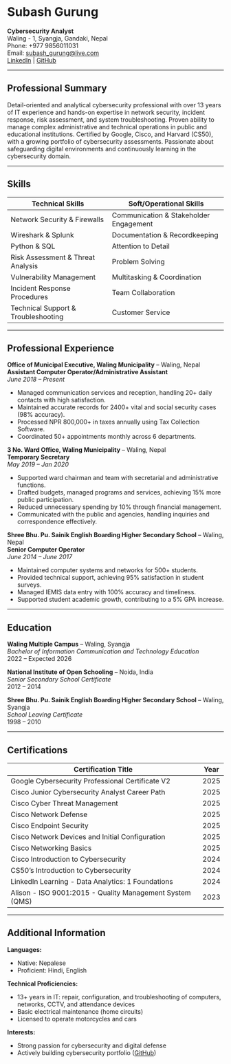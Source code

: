 # Subash Gurung  
**Cybersecurity Analyst**  
Waling - 1, Syangja, Gandaki, Nepal  
Phone: +977 9856011031  
Email: subash_gurung@live.com  
[LinkedIn](https://www.linkedin.com/in/subash1031/) | [GitHub](https://github.com/SG-1031)

---

## Professional Summary

Detail-oriented and analytical cybersecurity professional with over 13 years of IT experience and hands-on expertise in network security, incident response, risk assessment, and system troubleshooting. Proven ability to manage complex administrative and technical operations in public and educational institutions. Certified by Google, Cisco, and Harvard (CS50), with a growing portfolio of cybersecurity assessments. Passionate about safeguarding digital environments and continuously learning in the cybersecurity domain.

---

## Skills

| Technical Skills                    | Soft/Operational Skills                |
|-------------------------------------|----------------------------------------|
| Network Security & Firewalls        | Communication & Stakeholder Engagement |
| Wireshark & Splunk                  | Documentation & Recordkeeping          |
| Python & SQL                        | Attention to Detail                    |
| Risk Assessment & Threat Analysis   | Problem Solving                        |
| Vulnerability Management            | Multitasking & Coordination            |
| Incident Response Procedures        | Team Collaboration                     |
| Technical Support & Troubleshooting | Customer Service                       |

---

## Professional Experience

**Office of Municipal Executive, Waling Municipality** – Waling, Nepal  
**Assistant Computer Operator/Administrative Assistant**  
*June 2018 – Present*  
- Managed communication services and reception, handling 20+ daily contacts with high satisfaction.  
- Maintained accurate records for 2400+ vital and social security cases (98% accuracy).  
- Processed NPR 800,000+ in taxes annually using Tax Collection Software.  
- Coordinated 50+ appointments monthly across 6 departments.

**3 No. Ward Office, Waling Municipality** – Waling, Nepal  
**Temporary Secretary**  
*May 2019 – Jan 2020*  
- Supported ward chairman and team with secretarial and administrative functions.  
- Drafted budgets, managed programs and services, achieving 15% more public participation.  
- Reduced unnecessary spending by 10% through financial management.  
- Communicated with the public and agencies, handling inquiries and correspondence effectively.

**Shree Bhu. Pu. Sainik English Boarding Higher Secondary School** – Waling, Nepal  
**Senior Computer Operator**  
*June 2014 – June 2017*  
- Maintained computer systems and networks for 500+ students.  
- Provided technical support, achieving 95% satisfaction in student surveys.  
- Managed IEMIS data entry with 100% accuracy and timeliness.  
- Supported student academic growth, contributing to a 5% GPA increase.

---

## Education

**Waling Multiple Campus** – Waling, Syangja  
*Bachelor of Information Communication and Technology Education*  
2022 – Expected 2026

**National Institute of Open Schooling** – Noida, India  
*Senior Secondary School Certificate*  
2012 – 2014

**Shree Bhu. Pu. Sainik English Boarding Higher Secondary School** – Waling, Syangja  
*School Leaving Certificate*  
1998 – 2010

---

## Certifications

| Certification Title                                      | Year  |
|----------------------------------------------------------|-------|
| Google Cybersecurity Professional Certificate V2         | 2025  |
| Cisco Junior Cybersecurity Analyst Career Path           | 2025  |
| Cisco Cyber Threat Management                            | 2025  |
| Cisco Network Defense                                    | 2025  |
| Cisco Endpoint Security                                  | 2025  |
| Cisco Network Devices and Initial Configuration          | 2025  |
| Cisco Networking Basics                                  | 2025  |
| Cisco Introduction to Cybersecurity                      | 2024  |
| CS50’s Introduction to Cybersecurity                     | 2024  |
| LinkedIn Learning - Data Analytics: 1 Foundations        | 2024  |
| Alison - ISO 9001:2015 - Quality Management System (QMS) | 2023  |

---

## Additional Information

**Languages:**  
- Native: Nepalese  
- Proficient: Hindi, English

**Technical Proficiencies:**  
- 13+ years in IT: repair, configuration, and troubleshooting of computers, networks, CCTV, and attendance devices  
- Basic electrical maintenance (home circuits)  
- Licensed to operate motorcycles and cars

**Interests:**  
- Strong passion for cybersecurity and digital defense  
- Actively building cybersecurity portfolio ([GitHub](https://github.com/SG-1031))
